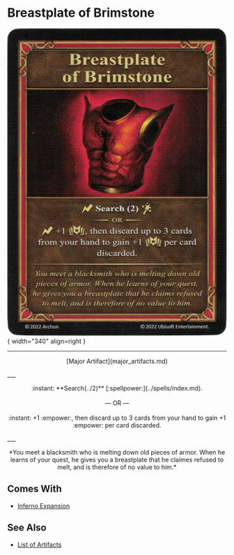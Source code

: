 # Breastplate of Brimstone

![Breastplate of Brimstone](../assets/artifacts_major-breastplate_of_brimstone.webp){ width="340" align=right }
___
<p style="text-align: center;" markdown>[Major Artifact](major_artifacts.md)</p>
___
<p style="text-align: center;" markdown>:instant: **Search(../2)** [:spellpower:](../spells/index.md).<br><br>— OR —<br><br>:instant: +1 :empower:, then discard up to 3 cards from your hand to gain +1 :empower: per card discarded.</p>
___
<p style="text-align: center;" markdown>*You meet a blacksmith who is melting down old pieces of armor. When he learns of your quest, he gives you a breastplate that he claimes refused to melt, and is therefore of no value to him.*</p>


## Comes With

- [Inferno Expansion](../content.md)


## See Also


- [List of Artifacts](index.md)
